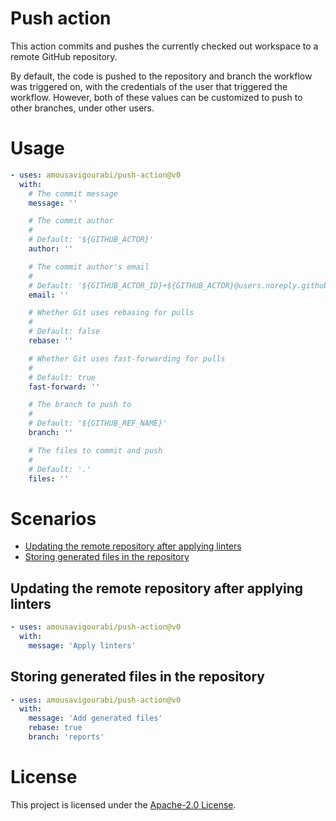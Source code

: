 # Push action

This action commits and pushes the currently checked out workspace to a remote GitHub repository.

By default, the code is pushed to the repository and branch the workflow was triggered on,
with the credentials of the user that triggered the workflow.
However, both of these values can be customized to push to other branches, under other users.

# Usage

```yaml
- uses: amousavigourabi/push-action@v0
  with:
    # The commit message
    message: ''

    # The commit author
    #
    # Default: '${GITHUB_ACTOR}'
    author: ''

    # The commit author's email
    #
    # Default: '${GITHUB_ACTOR_ID}+${GITHUB_ACTOR}@users.noreply.github.com'
    email: ''

    # Whether Git uses rebasing for pulls
    #
    # Default: false
    rebase: ''

    # Whether Git uses fast-forwarding for pulls
    #
    # Default: true
    fast-forward: ''

    # The branch to push to
    #
    # Default: '${GITHUB_REF_NAME}'
    branch: ''

    # The files to commit and push
    #
    # Default: '.'
    files: ''
```

# Scenarios

- [Updating the remote repository after applying linters](#Updating-the-remote-repository-after-applying-linters)
- [Storing generated files in the repository](#Storing-generated-files-in-the-repository)

## Updating the remote repository after applying linters

```yaml
- uses: amousavigourabi/push-action@v0
  with:
    message: 'Apply linters'
```

## Storing generated files in the repository

```yaml
- uses: amousavigourabi/push-action@v0
  with:
    message: 'Add generated files'
    rebase: true
    branch: 'reports'
```

# License

This project is licensed under the [Apache-2.0 License](LICENSE).
